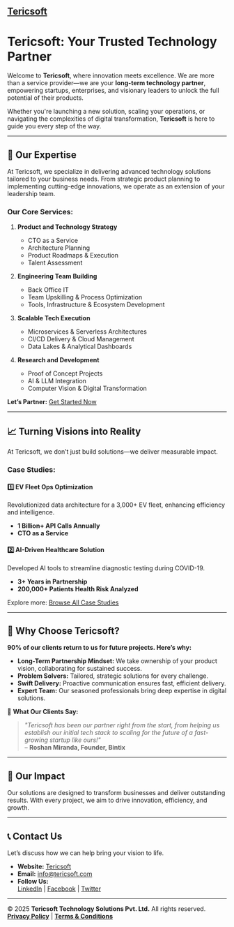## **[Tericsoft](https://www.tericsoft.com/)**
# **Tericsoft: Your Trusted Technology Partner**

Welcome to **Tericsoft**, where innovation meets excellence. We are more than a service provider—we are your **long-term technology partner**, empowering startups, enterprises, and visionary leaders to unlock the full potential of their products.  

Whether you're launching a new solution, scaling your operations, or navigating the complexities of digital transformation, **Tericsoft** is here to guide you every step of the way.

---

## 🚀 **Our Expertise**
At Tericsoft, we specialize in delivering advanced technology solutions tailored to your business needs. From strategic product planning to implementing cutting-edge innovations, we operate as an extension of your leadership team.  

### **Our Core Services:**
1. **Product and Technology Strategy**  
   - CTO as a Service  
   - Architecture Planning  
   - Product Roadmaps & Execution  
   - Talent Assessment  

2. **Engineering Team Building**  
   - Back Office IT  
   - Team Upskilling & Process Optimization  
   - Tools, Infrastructure & Ecosystem Development  

3. **Scalable Tech Execution**  
   - Microservices & Serverless Architectures  
   - CI/CD Delivery & Cloud Management  
   - Data Lakes & Analytical Dashboards  

4. **Research and Development**  
   - Proof of Concept Projects  
   - AI & LLM Integration  
   - Computer Vision & Digital Transformation  

**Let’s Partner:** [Get Started Now](#contact-us)

---

## 📈 **Turning Visions into Reality**
At Tericsoft, we don’t just build solutions—we deliver measurable impact.  

### **Case Studies:**
#### 1️⃣ **EV Fleet Ops Optimization**  
Revolutionized data architecture for a 3,000+ EV fleet, enhancing efficiency and intelligence.  
- **1 Billion+ API Calls Annually**  
- **CTO as a Service**  

#### 2️⃣ **AI-Driven Healthcare Solution**  
Developed AI tools to streamline diagnostic testing during COVID-19.  
- **3+ Years in Partnership**  
- **200,000+ Patients Health Risk Analyzed**  

Explore more: [Browse All Case Studies](#case-studies)  

---

## 💼 **Why Choose Tericsoft?**
**90% of our clients return to us for future projects. Here’s why:**
- **Long-Term Partnership Mindset:** We take ownership of your product vision, collaborating for sustained success.  
- **Problem Solvers:** Tailored, strategic solutions for every challenge.  
- **Swift Delivery:** Proactive communication ensures fast, efficient delivery.  
- **Expert Team:** Our seasoned professionals bring deep expertise in digital solutions.  

💬 **What Our Clients Say:**  
> *"Tericsoft has been our partner right from the start, from helping us establish our initial tech stack to scaling for the future of a fast-growing startup like ours!"*  
> – **Roshan Miranda, Founder, Bintix**

---

## 🌟 **Our Impact**
Our solutions are designed to transform businesses and deliver outstanding results. With every project, we aim to drive innovation, efficiency, and growth.  

---

## 📞 **Contact Us**
Let’s discuss how we can help bring your vision to life.  
- **Website:** [Tericsoft](https://www.tericsoft.com)  
- **Email:** info@tericsoft.com  
- **Follow Us:**  
  [LinkedIn](https://www.linkedin.com/company/tericsoft) | [Facebook](https://facebook.com/tericsoft) | [Twitter](https://twitter.com/tericsoft)  

---

© 2025 **Tericsoft Technology Solutions Pvt. Ltd.** All rights reserved.  
**[Privacy Policy](#)** | **[Terms & Conditions](#)**  
